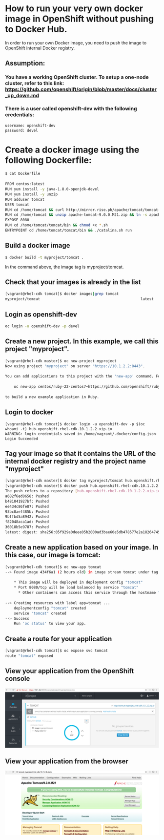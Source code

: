 
# How to run your very own docker image in OpenShift without pushing to Docker Hub.

In order to run your own Docker image, you need to push the image to OpenShift internal Docker registry.

## Assumption:
### You have a working OpenShift cluster. To setup a one-node cluster, refer to this link: https://github.com/openshift/origin/blob/master/docs/cluster_up_down.md

### There is a user called openshift-dev with the following credentials:
```
username: openshift-dev
password: devel
```
# Create a docker image using the following Dockerfile:

```bash
$ cat Dockerfile

FROM centos:latest
RUN yum install -y java-1.8.0-openjdk-devel
RUN yum install -y unzip
RUN adduser tomcat
USER tomcat
RUN cd /home/tomcat && curl http://mirror.rise.ph/apache/tomcat/tomcat-9/v9.0.0.M21/bin/apache-tomcat-9.0.0.M21.zip -o apache-tomcat-9.0.0.M21.zip
RUN cd /home/tomcat && unzip apache-tomcat-9.0.0.M21.zip && ln -s apache-tomcat-9.0.0.M21 tomcat
EXPOSE 8080
RUN cd /home/tomcat/tomcat/bin && chmod +x *.sh
ENTRYPOINT cd /home/tomcat/tomcat/bin && ./catalina.sh run
```
## Build a docker image
```bash
$ docker build -t myproject/tomcat .
```
In the command above, the image tag is myproject/tomcat.

## Check that your images is already in the list

```bash
[vagrant@rhel-cdk tomcat]$ docker images|grep tomcat
myproject/tomcat                                              latest              5f174c0409aa        2 hours ago         517.5 MB
```

## Login as openshift-dev

```bash
oc login -u openshift-dev -p devel
```

## Create a new project. In this example, we call this project "myproject".

```bash
[vagrant@rhel-cdk master]$ oc new-project myproject
Now using project "myproject" on server "https://10.1.2.2:8443".

You can add applications to this project with the 'new-app' command. For example, try:

    oc new-app centos/ruby-22-centos7~https://github.com/openshift/ruby-ex.git

to build a new example application in Ruby.
```
## Login to docker 

```
[vagrant@rhel-cdk tomcat]$ docker login -u openshift-dev -p $(oc whoami -t) hub.openshift.rhel-cdk.10.1.2.2.xip.io
WARNING: login credentials saved in /home/vagrant/.docker/config.json
Login Succeeded

``` 
## Tag your image so that it contains the URL of the internal docker registry and the project name "myproject"

```bash
[vagrant@rhel-cdk master]$ docker tag myproject/tomcat hub.openshift.rhel-cdk.10.1.2.2.xip.io/myproject/tomcat
[vagrant@rhel-cdk master]$ docker push hub.openshift.rhel-cdk.10.1.2.2.xip.io/myproject/tomcat
The push refers to a repository [hub.openshift.rhel-cdk.10.1.2.2.xip.io/myproject/tomcat]
a682f6ed0658: Pushed 
b481041927bf: Pushed 
ee434c86fe87: Pushed 
93bc0aef485b: Pushed 
9bffbd5a8942: Pushed 
f82048aca1ad: Pushed 
36018b5e9787: Pushed 
latest: digest: sha256:05f929a0deee05b2000ad3bae60e5db478577e2a18264745464e21b7f4a45efb size: 7424
```
## Create a new application based on your image. In this case, our image is tomcat:

```bash
[vagrant@rhel-cdk tomcat]$ oc new-app tomcat
--> Found image 434f6a1 (2 hours old) in image stream tomcat under tag "latest" for "tomcat"

    * This image will be deployed in deployment config "tomcat"
    * Port 8080/tcp will be load balanced by service "tomcat"
      * Other containers can access this service through the hostname "tomcat"

--> Creating resources with label app=tomcat ...
    deploymentconfig "tomcat" created
    service "tomcat" created
--> Success
    Run 'oc status' to view your app.
```

## Create a route for your application

```bash
[vagrant@rhel-cdk tomcat]$ oc expose svc tomcat
route "tomcat" exposed
```
## View your application from the OpenShift console

![OpenShift console](images/openshift_tomcat_screenshot.png)

## View your application from the browser

![Image of tomcat](images/tomcat_image.png)
